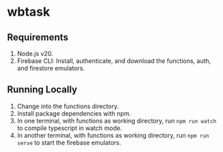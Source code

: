 # wbtask

## Requirements

1. Node.js v20.
2. Firebase CLI: Install, authenticate, and download the functions, auth, and firestore emulators.

## Running Locally

1. Change into the functions directory.
2. Install package dependencies with npm.
3. In one terminal, with functions as working directory, run `npm run watch` to compile typescript in watch mode.
4. In another terminal, with functions as working directory, run `npm run serve` to start the firebase emulators.
